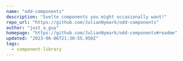 ```yaml
---
name: "odd-components"
description: "Svelte components you might occasionally want!"
repo_url: "https://github.com/JulianNymark/odd-components"
author: "just_a_guy"
homepage: "https://github.com/JulianNymark/odd-components#readme"
updated: "2023-06-06T21:30:55.950Z"
tags: 
  - component-library
---
```

